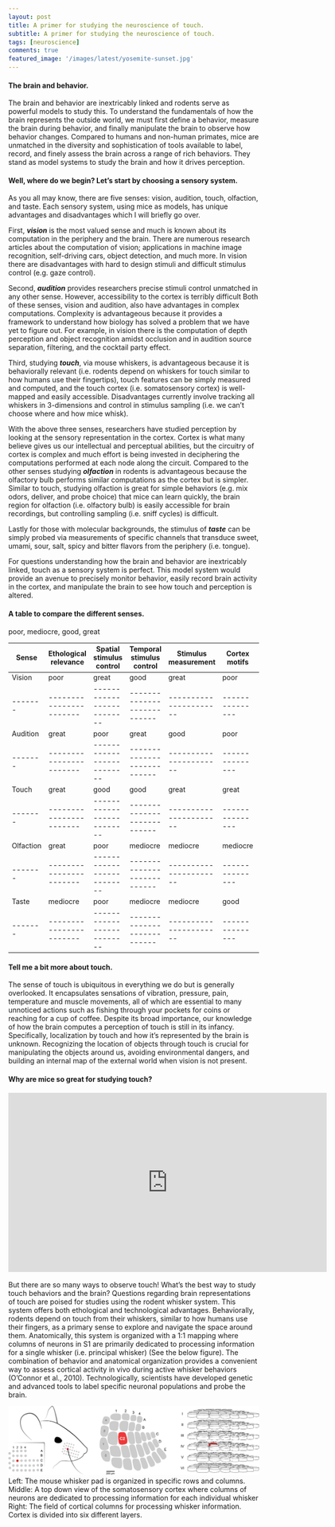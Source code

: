 ```yaml
---
layout: post
title: A primer for studying the neuroscience of touch. 
subtitle: A primer for studying the neuroscience of touch. 
tags: [neuroscience]
comments: true
featured_image: '/images/latest/yosemite-sunset.jpg'
---
```


#### The brain and behavior.

The brain and behavior are inextricably linked and rodents serve as powerful models to study this. To understand the fundamentals of how the brain represents the outside world, we must first define a behavior, measure the brain during behavior, and finally manipulate the brain to observe how behavior changes. Compared to humans and non-human primates, mice are unmatched in the diversity and sophistication of tools available to label, record, and finely assess the brain across a range of rich behaviors. They stand as model systems to study the brain and how it drives perception. 


#### Well, where do we begin? Let’s start by choosing a sensory system.

As you all may know, there are five senses: vision, audition, touch, olfaction, and taste. Each sensory system, using mice as models, has unique advantages and disadvantages which I will briefly go over. 

First, _**vision**_ is the most valued sense and much is known about its computation in the periphery and the brain. There are numerous research articles about the computation of vision; applications in machine image recognition, self-driving cars, object detection, and much more. In vision there are disadvantages with hard to design stimuli and difficult stimulus control (e.g. gaze control). 

Second, _**audition**_ provides researchers precise stimuli control unmatched in any other sense. However, accessibility to the cortex is terribly difficult  Both of these senses, vision and audition, also have advantages in complex computations. Complexity is advantageous because it provides a framework to understand how biology has solved a problem that we have yet to figure out. For example, in vision there is the computation of depth perception and object recognition amidst occlusion and in audition source separation, filtering, and the cocktail party effect. 

Third, studying _**touch**_, via mouse whiskers, is advantageous because it is behaviorally relevant (i.e. rodents depend on whiskers for touch similar to how humans use their fingertips), touch features can be simply measured and computed, and the touch cortex (i.e. somatosensory cortex) is well-mapped and easily accessible. Disadvantages currently involve tracking all whiskers in 3-dimensions and control in stimulus sampling (i.e. we can’t choose where and how mice whisk). 

With the above three senses, researchers have studied perception by looking at the sensory representation in the cortex. Cortex is what many believe gives us our intellectual and perceptual abilities, but the circuitry of cortex is complex and much effort is being invested in deciphering the computations performed at each node along the circuit. Compared to the other senses studying _**olfaction**_ in rodents is advantageous because the olfactory bulb performs similar computations as the cortex but is simpler. Similar to touch, studying olfaction is great for simple behaviors (e.g. mix odors, deliver, and probe choice) that mice can learn quickly, the brain region for olfaction (i.e. olfactory bulb) is easily accessible for brain recordings, but controlling sampling (i.e. sniff cycles) is difficult. 

Lastly for those with molecular backgrounds, the stimulus of _**taste**_ can be simply probed via measurements of specific channels that transduce sweet, umami, sour, salt, spicy and bitter flavors from the periphery (i.e. tongue). 

For questions understanding how the brain and behavior are inextricably linked, touch as a sensory system is perfect. This model system would provide an avenue to precisely monitor behavior, easily record brain activity in the cortex, and manipulate the brain to see how touch and perception is altered.

#### A table to compare the different senses.
poor, mediocre, good, great

| Sense | Ethological relevance | Spatial stimulus control | Temporal stimulus control | Stimulus measurement | Cortex motifs | Cortex accessibility| 
|-------|-----------------------|--------------------------|---------------------------|----------------------|---------------|---------------------|
| Vision | poor | great | good | great | poor | great| 
|-------|-----------------------|--------------------------|---------------------------|----------------------|---------------|---------------------|
| Audition | great | poor | great | good| poor | poor | 
|-------|-----------------------|--------------------------|---------------------------|----------------------|---------------|---------------------|
| Touch | great | good | good | great | great | great| 
|-------|-----------------------|--------------------------|---------------------------|----------------------|---------------|---------------------|
| Olfaction | great | poor| mediocre | mediocre | mediocre | great| 
|-------|-----------------------|--------------------------|---------------------------|----------------------|---------------|---------------------|
| Taste | mediocre | poor | mediocre | mediocre | good | mediocre| 
|-------|-----------------------|--------------------------|---------------------------|----------------------|---------------|---------------------|

#### Tell me a bit more about touch. 

 The sense of touch is ubiquitous in everything we do but is generally overlooked. It encapsulates sensations of vibration, pressure, pain, temperature and muscle movements, all of which are essential to many unnoticed actions such as fishing through your pockets for coins or reaching for a cup of coffee. Despite its broad importance, our knowledge of how the brain computes a perception of touch is still in its infancy. Specifically, localization by touch and how it’s represented by the brain is unknown. Recognizing the location of objects through touch is crucial for manipulating the objects around us, avoiding environmental dangers, and building an internal map of the external world when vision is not present.

#### Why are mice so great for studying touch? 

<iframe src="https://player.vimeo.com/video/413306603"  width="640" height="360" frameborder="0" webkitallowfullscreen mozallowfullscreen allowfullscreen></iframe>

But there are so many ways to observe touch! What’s the best way to study touch behaviors and the brain? Questions regarding brain representations of touch are poised for studies using the rodent whisker system. This system offers both ethological and technological advantages. Behaviorally, rodents depend on touch from their whiskers, similar to how humans use their fingers, as a primary sense to explore and navigate the space around them. Anatomically, this system is organized with a 1:1 mapping where columns of neurons in S1 are primarily dedicated to processing information for a single whisker (i.e. principal whisker) (See the below figure). The combination of behavior and anatomical organization provides a convenient way to assess cortical activity in vivo during active whisker behaviors (O’Connor et al., 2010). Technologically, scientists have developed genetic and advanced tools to label specific neuronal populations and probe the brain. 

![](/images/latest/whisker-barrels.png)
Left: The mouse whisker pad is organized in specific rows and columns. 
Middle: A top down view of the somatosensory cortex where columns of neurons are dedicated to processing information for each individual whisker
Right: The field of cortical columns for processing whisker information. Cortex is divided into six different layers. 

